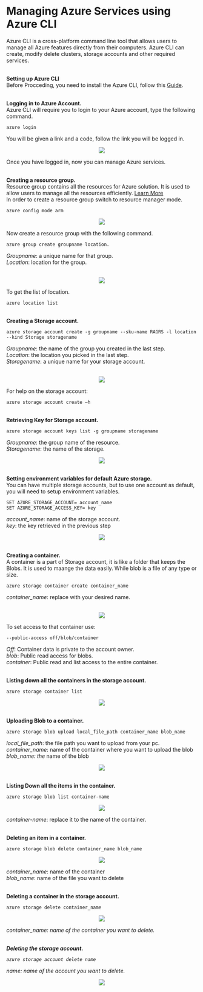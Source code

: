 <h1><b>Managing Azure Services using Azure CLI</b></h1>
Azure CLI is a cross-platform command line tool that allows users to manage all Azure features directly from their computers. Azure CLI can create, modify delete clusters, storage accounts and other required services.<br />

<br /><b>Setting up Azure CLI</b><br />
Before Procceding, you need to install the Azure CLI, follow this <a href="https://docs.microsoft.com/en-us/azure/xplat-cli-install" target="_blank">Guide</a>.<br />


<br /><b>Logging in to Azure Account.</b><br />
Azure CLI will require you to login to your Azure account, type the following command.
```
azure login
```
You will be given a link and a code, follow the link you will be logged in.

<p align="center"><img src="Media/1.png?raw=true"></p>

Once you have logged in, now you can manage Azure services.


<br /><b>Creating a resource group.</b><br />
Resource group contains all the resources for Azure solution. It is used to allow users to manage all the resources efficiently. <a href="https://docs.microsoft.com/en-us/azure/azure-resource-manager/resource-group-overview" target="_blank">Learn More</a>
<br />
In order to create a resource group switch to resource manager mode.
```
azure config mode arm
```

<p align="center"><img src="Media/20.png?raw=true"></p>

Now create a resource group with the following command.
```
azure group create groupname location.
```
<i>Groupname</i>: a unique name for that group.<br />
<i>Location</i>: location for the group. <br /><br />

<p align="center"><img src="Media/3.png?raw=true"></p>

To get the list of location.<br />
```
azure location list
```

<br /><b>Creating a Storage account.</b><br />
```
azure storage account create -g groupname --sku-name RAGRS -l location --kind Storage storagename
```
<i>Groupname</i>: the name of the group you created in the last step.<br />
<i>Location</i>: the location you picked in the last step.<br />
<i>Storagename</i>: a unique name for your storage account.<br /><br />

<p align="center"><img src="Media/4.png?raw=true"></p>

For help on the storage account:
```
azure storage account create –h
```

<br /><b>Retrieving Key for Storage account.</b><br />
```
azure storage account keys list -g groupname storagename
```
<i>Groupname</i>: the group name of the resource.<br />
<i>Storagename</i>: the name of the storage.<br />

<p align="center"><img src="Media/5.png?raw=true"></p>

<br /><b>Setting environment variables for default Azure storage.</b><br />
You can have multiple storage accounts, but to use one account as default, you will need to setup environment variables.<br />
```
SET AZURE_STORAGE_ACCOUNT= account_name
SET AZURE_STORAGE_ACCESS_KEY= key
```

<i>account_name</i>: name of the storage account.<br />
<i>key</i>: the key retrieved in the previous step<br />

<p align="center"><img src="Media/5a.png?raw=true"></p>


<br /><b>Creating a container. </b><br />
A container is a part of Storage account, it is like a folder that keeps the Blobs. It is used to maange the data easily. While blob is a file of any type or size.<br />
```
azure storage container create container_name
```
<i>container_name</i>: replace with your desired name.<br /><br />

<p align="center"><img src="Media/6.png?raw=true"></p>

To set access to that container use:<br />

```
--public-access off/blob/container
```
<i>Off</i>: Container data is private to the account owner.<br />
<i>blob</i>: Public read access for blobs.<br />
<i>container</i>: Public read and list access to the entire container.<br />

<br /><b>Listing down all the containers in the storage account.</b><br />
```
azure storage container list
```

<p align="center"><img src="Media/7.png?raw=true"></p>

<br /><b>Uploading Blob to a container.</b><br />
```
azure storage blob upload local_file_path container_name blob_name
```
<i>local_file_path</i>: the file path you want to upload from your pc.<br />
<i>container_name</i>: name of the container where you want to upload the blob<br />
<i>blob_name: the</i> name of the blob<br />

<p align="center"><img src="Media/8.png?raw=true"></p>

<br /><b>Listing Down all the items in the container.</b><br />
```
azure storage blob list container-name
```

<p align="center"><img src="Media/9.png?raw=true"></p>

<i>container-name</i>: replace it to the name of the container.

<br /><b>Deleting an item in a container.</b><br />
```
azure storage blob delete container_name blob_name
```

<p align="center"><img src="Media/10.png?raw=true"></p>

<i>container_name</i>: name of the container <br />
<i>blob_name</i>: name of the file you want to delete <br />

<br /><b>Deleting a container in the storage account.</b><br />
```
azure storage delete container_name
```

<p align="center"><img src="Media/11.png?raw=true"></p>

<i>container_name: name of the container you want to delete.

<br /><b>Deleting the storage account.</b><br />
```
azure storage account delete name
```
<i>name</i>: name of the account you want to delete.

<p align="center"><img src="Media/12.png?raw=true"></p>

